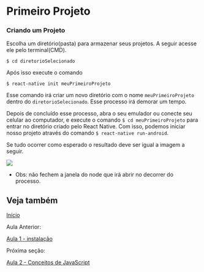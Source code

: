 # Primeiro Projeto

### Criando um Projeto

Escolha um diretório(pasta) para armazenar seus projetos. A seguir acesse ele pelo terminal(CMD).

`$ cd diretorioSelecionado`

Após isso execute o comando

`$ react-native init meuPrimeiroProjeto`

Esse comando irá criar um novo diretório com o nome `meuPrimeiroProjeto` dentro do `diretorioSelecionado`. Esse processo irá demorar um tempo.

Depois de concluído esse processo, abra o seu emulador ou conecte seu celular ao computador, e execute o comando `$ cd meuPrimeiroProjeto` para entrar no diretório criado pelo React Native. Com isso, podemos iniciar nosso projeto através do comando `$ react-native run-android`.

Se tudo ocorrer como esperado o resultado deve ser igual a imagem a seguir.

![](https://github.com/AWLeiseR/ReactNative/blob/master/Pr%C3%A9%20aula/meuPrimeiroProjeto.png)

* Obs: não fechem a janela do node que irá abrir no decorrer do processo. 

## Veja também

[Início](https://github.com/AWLeiseR/ReactNative)

Aula Anterior: 

[Aula 1 - instalação](https://github.com/AWLeiseR/ReactNative/tree/master/Aula%201)  

Próxima seção:

 [Aula 2 - Conceitos de JavaScript](https://github.com/AWLeiseR/ReactNative/tree/master/Aula%202)
